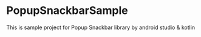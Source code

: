 # PopupSnackbarSample
This is sample project for Popup Snackbar library by android studio &amp; kotlin

